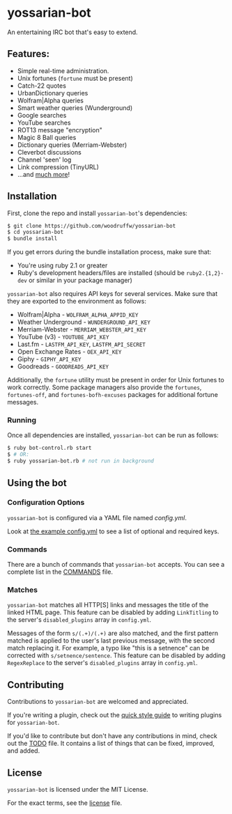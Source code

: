 yossarian-bot
=============

An entertaining IRC bot that's easy to extend.

## Features:
* Simple real-time administration.
* Unix fortunes (`fortune` must be present)
* Catch-22 quotes
* UrbanDictionary queries
* Wolfram|Alpha queries
* Smart weather queries (Wunderground)
* Google searches
* YouTube searches
* ROT13 message "encryption"
* Magic 8 Ball queries
* Dictionary queries (Merriam-Webster)
* Cleverbot discussions
* Channel 'seen' log
* Link compression (TinyURL)
* ...and [much more](COMMANDS.md)!

## Installation

First, clone the repo and install `yossarian-bot`'s dependencies:

```bash
$ git clone https://github.com/woodruffw/yossarian-bot
$ cd yossarian-bot
$ bundle install
```

If you get errors during the bundle installation process, make sure that:

* You're using ruby 2.1 or greater
* Ruby's development headers/files are installed (should be `ruby2.{1,2}-dev` or
similar in your package manager)

`yossarian-bot` also requires API keys for several services. Make sure that
they are exported to the environment as follows:

* Wolfram|Alpha - `WOLFRAM_ALPHA_APPID_KEY`
* Weather Underground - `WUNDERGROUND_API_KEY`
* Merriam-Webster - `MERRIAM_WEBSTER_API_KEY`
* YouTube (v3) - `YOUTUBE_API_KEY`
* Last.fm - `LASTFM_API_KEY`, `LASTFM_API_SECRET`
* Open Exchange Rates - `OEX_API_KEY`
* Giphy - `GIPHY_API_KEY`
* Goodreads - `GOODREADS_API_KEY`

Additionally, the `fortune` utility must be present in order for Unix fortunes
to work correctly. Some package managers also provide the `fortunes`,
`fortunes-off`, and `fortunes-bofh-excuses` packages for additional fortune
messages.

### Running

Once all dependencies are installed, `yossarian-bot` can be run as follows:

```bash
$ ruby bot-control.rb start
$ # OR:
$ ruby yossarian-bot.rb # not run in background
```

## Using the bot

### Configuration Options

`yossarian-bot` is configured via a YAML file named *config.yml*.

Look at [the example config.yml](config.yml.example) to see a list of optional
and required keys.

### Commands

There are a bunch of commands that `yossarian-bot` accepts. You can
see a complete list in the [COMMANDS](COMMANDS.md) file.

### Matches

`yossarian-bot` matches all HTTP[S] links and messages the title of the linked
HTML page. This feature can be disabled by adding `LinkTitling` to the server's
`disabled_plugins` array in `config.yml`.

Messages of the form `s/(.+)/(.+)` are also matched, and the first pattern
matched is applied to the user's last previous message, with the second match
replacing it. For example, a typo like "this is a setnence" can be corrected
with `s/setnence/sentence`. This feature can be disabled by adding
`RegexReplace` to the server's `disabled_plugins` array in `config.yml`.

## Contributing

Contributions to `yossarian-bot` are welcomed and appreciated.

If you're writing a plugin, check out the
[quick style guide](WRITING_PLUGINS.md) to writing plugins for `yossarian-bot`.

If you'd like to contribute but don't have any contributions in mind, check out
the [TODO](TODO.md) file. It contains a list of things that can be fixed,
improved, and added.

## License

`yossarian-bot` is licensed under the MIT License.

For the exact terms, see the [license](LICENSE) file.
